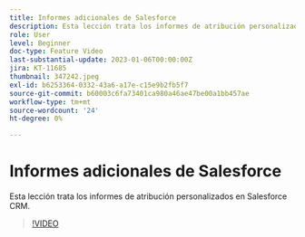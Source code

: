 ```yaml
---
title: Informes adicionales de Salesforce
description: Esta lección trata los informes de atribución personalizados en Salesforce CRM.
role: User
level: Beginner
doc-type: Feature Video
last-substantial-update: 2023-01-06T00:00:00Z
jira: KT-11685
thumbnail: 347242.jpeg
exl-id: b6253364-0332-43a6-a17e-c15e9b2fb5f7
source-git-commit: b60003c6fa73401ca980a46ae47be00a1bb457ae
workflow-type: tm+mt
source-wordcount: '24'
ht-degree: 0%

---
```


# Informes adicionales de Salesforce

Esta lección trata los informes de atribución personalizados en Salesforce CRM.

>[!VIDEO](https://video.tv.adobe.com/v/347242/?quality=12&learn=on)
